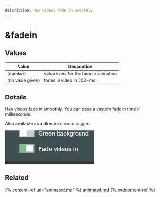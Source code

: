 ```yaml
---
description: Has videos fade in smoothly
---
```


# \&fadein

## Values

| Value            | Description                           |
| ---------------- | ------------------------------------- |
| (number)         | value in ms for the fade in animation |
| (no value given) | fades in video in 500-ms              |

## Details

Has videos fade in smoothly. You can pass a custom fade in time in milliseconds.

Also available as a director's room toggle.

![](<../../.gitbook/assets/image (130).png>)

## Related

{% content-ref url="animated.md" %}
[animated.md](animated.md)
{% endcontent-ref %}
